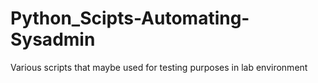 # Python_Scipts-Automating-Sysadmin
Various scripts that maybe used for testing purposes in lab environment 
